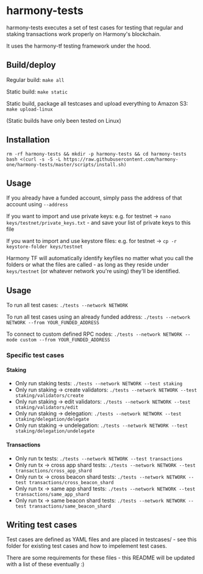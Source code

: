 # harmony-tests
harmony-tests executes a set of test cases for testing that regular and staking transactions work properly on Harmony's blockchain.

It uses the harmony-tf testing framework under the hood.

## Build/deploy

Regular build:
`make all`

Static build:
`make static`

Static build, package all testcases and upload everything to Amazon S3:
`make upload-linux`

(Static builds have only been tested on Linux)

## Installation

```
rm -rf harmony-tests && mkdir -p harmony-tests && cd harmony-tests
bash <(curl -s -S -L https://raw.githubusercontent.com/harmony-one/harmony-tests/master/scripts/install.sh)
```

## Usage
If you already have a funded account, simply pass the address of that account using `--address`

If you want to import and use private keys:
e.g. for testnet -> `nano keys/testnet/private_keys.txt` - and save your list of private keys to this file

If you want to import and use keystore files:
e.g. for testnet -> `cp -r keystore-folder keys/testnet`

Harmony TF will automatically identify keyfiles no matter what you call the folders or what the files are called - as long as they reside under `keys/testnet` (or whatever network you're using) they'll be identified.

## Usage
To run all test cases:
`./tests --network NETWORK`

To run all test cases using an already funded address:
`./tests --network NETWORK --from YOUR_FUNDED_ADDRESS`

To connect to custom defined RPC nodes:
`./tests --network NETWORK --mode custom --from YOUR_FUNDED_ADDRESS`

### Specific test cases

#### Staking

- Only run staking tests: `./tests --network NETWORK --test staking`
- Only run staking -> create validators: `./tests --network NETWORK --test staking/validators/create`
- Only run staking -> edit validators: `./tests --network NETWORK --test staking/validators/edit`
- Only run staking -> delegation: `./tests --network NETWORK --test staking/delegation/delegate`
- Only run staking -> undelegation: `./tests --network NETWORK --test staking/delegation/undelegate`

#### Transactions
- Only run tx tests: `./tests --network NETWORK --test transactions`
- Only run tx -> cross app shard tests: `./tests --network NETWORK --test transactions/cross_app_shard`
- Only run tx -> cross beacon shard tests: `./tests --network NETWORK --test transactions/cross_beacon_shard`
- Only run tx -> same app shard tests: `./tests --network NETWORK --test transactions/same_app_shard`
- Only run tx -> same beacon shard tests: `./tests --network NETWORK --test transactions/same_beacon_shard`

## Writing test cases
Test cases are defined as YAML files and are placed in testcases/ - see this folder for existing test cases and how to impelement test cases.

There are some requirements for these files - this README will be updated with a list of these eventually :)
